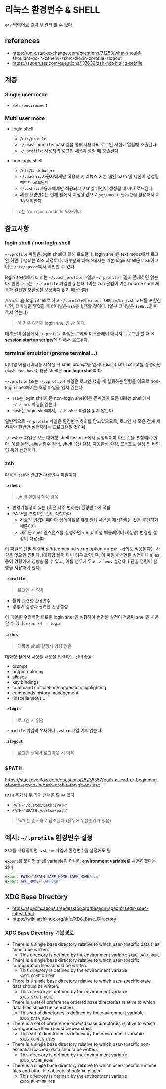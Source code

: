 # 리눅스 환경변수 & SHELL

`env` 명령어로 출력 및 관리 할 수 있다

## references

- <https://unix.stackexchange.com/questions/71253/what-should-shouldnt-go-in-zshenv-zshrc-zlogin-zprofile-zlogout>
- <https://superuser.com/questions/187639/zsh-not-hitting-profile>

## 계층

### Single user mode

- `/etc/environment`

### Multi user mode

- login shell

  - `/etc/profile`
  - `~/.bash_profile`: bash쉘을 통해 사용자의 로그인 세션이 열릴때 호출된다
  - `~/.profile`: 사용자의 로그인 세션이 열릴 때 호출된다

- non login shell

  - `/etc/bash.bashrc`
  - `~/.bashrc`: 사용자에게만 적용되고, 리눅스 기본 쉘인 bash 쉘 세션이 생성될 때마다 로드된다
  - `~/.zshrc`: 사용자에게만 적용되고, zsh쉘 세션이 생성될 때 마다 로드된다
  - 세션 환경변수는 현재 쉘에서 지정된 값으로 `set/unset 변수=값`을 활용해서 지정/해제한다

> rc는 'run commands'의 약자이다

## 참고사항

### login shell / non login shell

`~/.profile` 파일은 login shell에 의해 로드된다. login shell은 text mode에서 로그인 하면 수행되는 최초 과정이다.
대부분의 리눅스에서는 기본 login shell은 `bash`이고 이는 `/etc/passwd`에서 확인할 수 있다.

login shell에서 `bash`는 `~/.bash_profile` 파일과 `~/.profile` 파일이 존재하면 읽는다.
반면, `zsh`는 `~/.zprofile` 파일만 읽는다. (이는 zsh 문법이 기본 bourne shell 계통과 완전한 호환성을 보장하지 않기 때문이다)

`/bin/sh`을 login shell로 하고 `~/.profile`에 `export SHELL=/bin/zsh` 코드를 포함한다면,
터미널을 열었을 때 터미널은 `zsh`를 실행할 것이다. (일부 터미널은 `$SHELL`을 따르지 않는다)

> 이 경우 여전히 login shell은 `sh` 이다.

대부분의 설정에서 `~/.profile` 파일은 그래픽 디스플레이 매니저로 로그인 할 때 **X session startup scripts**에 의해서 로드된다.

### terminal emulator (gnome terminal...)

터미널 에뮬레이터를 시작한 뒤 shell prompt를 얻거나(`bash`) shell script를 실행하면(`bash foo.bash`), 해당 shell은 **non login shell**이다.

`~/.profile` (또는 `~/.zprofile`) 파일은 로그인 했을 때 실행하는 명령들 이므로 non-login shell에서는 해당 파일을 읽지 않는다.

- `zsh`는 login shell이든 non-login shell이든 관계없이 모든 대화형 shell에서 `~/.zshrc` 파일을 읽는다
- `bash`는 login shell에서, `~/.bashrc` 파일을 읽지 않는다

일반적으로 `~/.profile` 파일은 환경변수 정의를 담고있으므로, 로그인 시 혹은 전체 세션동안 한번만 실행하려는 프로그램일 것이다.

`~/.zshrc` 파일은 모든 대화형 shell instance에서 실행되어야 하는 것을 포함해야 한다.
예를 들면, alias, 함수 정의, shell 옵선 설정, 자동완성 설정, 프롬프트 설정 키 바인딩 등의 설정이다.

### zsh

다음은 `zsh`와 관련한 환경변수 파일이다

#### `.zshenv`

> shell 실행시 항상 읽음

- 변경가능성이 있는 (혹은 자주 변하는) 환경변수에 적합
- *PATH*를 포함하는 것도 적합하다
  - 경로가 변경될 때마다 업데이트를 위해 전체 세션을 재시작하는 것은 불편하기 때문이다
  - 새로운 shell 인스턴스를 실행하면 (i.e. 터미널 에뮬레이터 재실행) 변경한 설정이 적용된다

이 파일은 단일 명령어 실행(command string option == `zsh -c`)에도 적용된다는 사실을 잊으면 안된다. (대화형 쉘이 아닌 경우 포함)
즉, 이 파일에 선언된 설정이나 alias등이 명령어에 영향을 줄 수 있고, 이를 염두에 두고 `.zshenv` 설정이나 단일 명령어 실행을 사용해야 한다.

#### `.zprofile`

> 로그인 시 읽음

- 툴과 관련한 환경변수
- 명령어 실행과 관련한 환경설정

이 파일을 수정하면 새로운 login shell을 실행하여 변경한 설정이 적용된 shell을 사용할 수 있다: `exec zsh --login`

#### `.zshrc`

> **대화형** shell 실행시 항상 읽음

대화형 쉘에서 사용할 내용을 입력하는 것이 좋음

- prompt
- output coloring
- aliases
- key bindings
- command completion/suggestion/highlighting
- commands history management
- miscellaneous...

#### `.zlogin`

> 로그인 시 읽음

`.zprofile` 파일과 유사하나 `.zshrc` 파일 이후 읽는다.

#### `.zlogout`

> 로그인 쉘에서 로그아웃 시 읽음

## `$PATH`

<https://stackoverflow.com/questions/25235357/path-at-end-or-beginning-of-path-export-in-bash-profile-for-git-on-mac>

`PATH` 추가시 두 가지 선택을 할 수 있다

- `PATH="/custom/path:$PATH"`
- `PATH="$PATH:/custom/path"`

> `PATH`는 순서대로 참조된다 (선두에 우선순위가 있음)

## 예시: `~/.profile` 환경변수 설정

zsh를 사용중이면 `.zshenv` 파일에 환경변수를 설정해도 됨

`export`를 붙이면 shell variable이 아니라 **environment variable**로 사용하겠다는 의미

```sh
export PATH="$PATH:$APP_HOME:$APP_HOME/bin"
export APP_HOME="/APP경로"
```

## XDG Base Directory

- <https://specifications.freedesktop.org/basedir-spec/basedir-spec-latest.html>
- <https://wiki.archlinux.org/title/XDG_Base_Directory>

### XDG Base Directory 기본경로

- There is a single base directory relative to which user-specific data files should be written.
  - This directory is defined by the environment variable `$XDG_DATA_HOME`
- There is a single base directory relative to which user-specific configuration files should be written.
  - This directory is defined by the environment variable `$XDG_CONFIG_HOME`
- There is a single base directory relative to which user-specific state data should be written.
  - This directory is defined by the environment variable `$XDG_STATE_HOME`
- There is a set of preference ordered base directories relative to which data files should be searched.
  - This set of directories is defined by the environment variable `$XDG_DATA_DIRS`
- There is a set of preference ordered base directories relative to which configuration files should be searched.
  - This set of directories is defined by the environment variable `$XDG_CONFIG_DIRS`
- There is a single base directory relative to which user-specific non-essential (cached) data should be written.
  - This directory is defined by the environment variable `$XDG_CACHE_HOME`
- There is a single base directory relative to which user-specific runtime files and other file objects should be placed.
  - This directory is defined by the environment variable `$XDG_RUNTIME_DIR`
